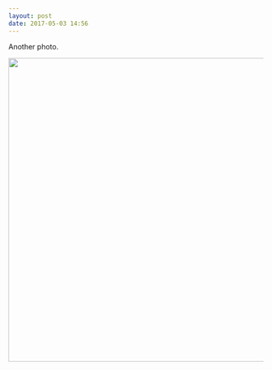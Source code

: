 ```yaml
---
layout: post
date: 2017-05-03 14:56
---
```

Another photo.

<img src="http://manton.micro.blog/uploads/2017/f1692bf577.jpg" width="600" height="600" style="height: auto" />
